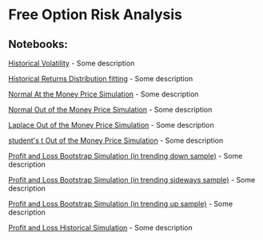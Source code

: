 # Free Option Risk Analysis

## Notebooks:

[Historical Volatility](historical_volatility.ipynb) - Some description

[Historical Returns Distribution fitting](historical_returns_fit.ipynb) - Some description

[Normal At the Money Price Simulation](normal_at_money_simulation.ipynb) - Some description

[Normal Out of the Money Price Simulation](normal_out_money_simulation.ipynb) - Some description

[Laplace Out of the Money Price Simulation](laplace_out_money_simulation.ipynb) - Some description

[student's t Out of the Money Price Simulation](student_t_out_money_simulation.ipynb) - Some description

[Profit and Loss Bootstrap Simulation (in trending down sample)](pnl_bootstrap_down_simulation.ipynb) - Some description

[Profit and Loss Bootstrap Simulation (in trending sideways sample)](pnl_bootstrap_sideways_simulation.ipynb) - Some description

[Profit and Loss Bootstrap Simulation (in trending up sample)](pnl_bootstrap_up_simulation.ipynb) - Some description

[Profit and Loss Historical Simulation](pnl_historical_simulation.ipynb) - Some description

